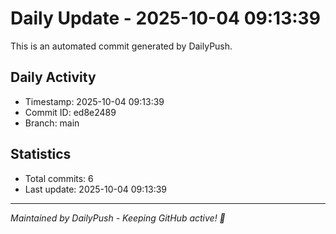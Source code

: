 # Daily Update - 2025-10-04 09:13:39

This is an automated commit generated by DailyPush.

## Daily Activity
- Timestamp: 2025-10-04 09:13:39
- Commit ID: ed8e2489
- Branch: main

## Statistics
- Total commits: 6
- Last update: 2025-10-04 09:13:39

---
*Maintained by DailyPush - Keeping GitHub active! 🚀*
